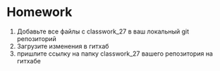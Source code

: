 # Homework

1. Добавьте все файлы с classwork_27 в ваш локальный git репозиторий
2. Загрузите изменения в гитхаб
3. пришлите ссылку на папку classwork_27 вашего репозитория на гитхабе